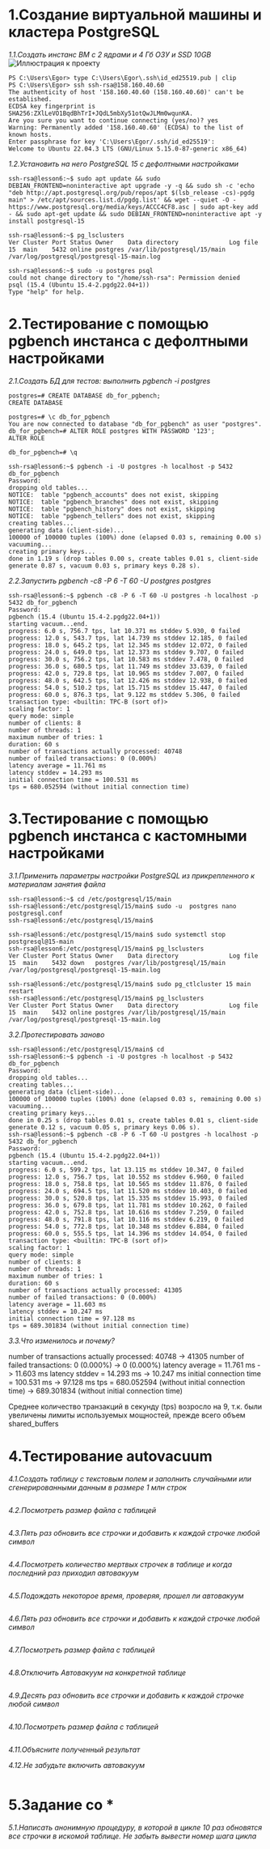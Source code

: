 # 1.Создание виртуальной машины и кластера PostgreSQL
*1.1.Создать инстанс ВМ с 2 ядрами и 4 Гб ОЗУ и SSD 10GB*
![Иллюстрация к проекту](https://github.com/sadbytrue/egor_sizov_pg_advanced/blob/main/Screenshot_14.png)
```
PS C:\Users\Egor> type C:\Users\Egor\.ssh\id_ed25519.pub | clip
PS C:\Users\Egor> ssh ssh-rsa@158.160.40.60
The authenticity of host '158.160.40.60 (158.160.40.60)' can't be established.
ECDSA key fingerprint is SHA256:ZXlLeVO1BqdBhTrI+JQdL5mbXy51otQwJLMm0wqunKA.
Are you sure you want to continue connecting (yes/no)? yes
Warning: Permanently added '158.160.40.60' (ECDSA) to the list of known hosts.
Enter passphrase for key 'C:\Users\Egor/.ssh/id_ed25519':
Welcome to Ubuntu 22.04.3 LTS (GNU/Linux 5.15.0-87-generic x86_64)
```
*1.2.Установить на него PostgreSQL 15 с дефолтными настройками*
```
ssh-rsa@lesson6:~$ sudo apt update && sudo DEBIAN_FRONTEND=noninteractive apt upgrade -y -q && sudo sh -c 'echo "deb http://apt.postgresql.org/pub/repos/apt $(lsb_release -cs)-pgdg main" > /etc/apt/sources.list.d/pgdg.list' && wget --quiet -O - https://www.postgresql.org/media/keys/ACCC4CF8.asc | sudo apt-key add - && sudo apt-get update && sudo DEBIAN_FRONTEND=noninteractive apt -y install postgresql-15

ssh-rsa@lesson6:~$ pg_lsclusters
Ver Cluster Port Status Owner    Data directory              Log file
15  main    5432 online postgres /var/lib/postgresql/15/main /var/log/postgresql/postgresql-15-main.log

ssh-rsa@lesson6:~$ sudo -u postgres psql
could not change directory to "/home/ssh-rsa": Permission denied
psql (15.4 (Ubuntu 15.4-2.pgdg22.04+1))
Type "help" for help.
```
# 2.Тестирование с помощью pgbench инстанса с дефолтными настройками
*2.1.Создать БД для тестов: выполнить pgbench -i postgres*
```
postgres=# CREATE DATABASE db_for_pgbench;
CREATE DATABASE

postgres=# \c db_for_pgbench
You are now connected to database "db_for_pgbench" as user "postgres".
db_for_pgbench=# ALTER ROLE postgres WITH PASSWORD '123';
ALTER ROLE

db_for_pgbench=# \q

ssh-rsa@lesson6:~$ pgbench -i -U postgres -h localhost -p 5432  db_for_pgbench
Password:
dropping old tables...
NOTICE:  table "pgbench_accounts" does not exist, skipping
NOTICE:  table "pgbench_branches" does not exist, skipping
NOTICE:  table "pgbench_history" does not exist, skipping
NOTICE:  table "pgbench_tellers" does not exist, skipping
creating tables...
generating data (client-side)...
100000 of 100000 tuples (100%) done (elapsed 0.03 s, remaining 0.00 s)
vacuuming...
creating primary keys...
done in 1.19 s (drop tables 0.00 s, create tables 0.01 s, client-side generate 0.87 s, vacuum 0.03 s, primary keys 0.28 s).
```
*2.2.Запустить pgbench -c8 -P 6 -T 60 -U postgres postgres*
```
ssh-rsa@lesson6:~$ pgbench -c8 -P 6 -T 60 -U postgres -h localhost -p 5432 db_for_pgbench
Password:
pgbench (15.4 (Ubuntu 15.4-2.pgdg22.04+1))
starting vacuum...end.
progress: 6.0 s, 756.7 tps, lat 10.371 ms stddev 5.930, 0 failed
progress: 12.0 s, 543.7 tps, lat 14.739 ms stddev 12.185, 0 failed
progress: 18.0 s, 645.2 tps, lat 12.345 ms stddev 12.072, 0 failed
progress: 24.0 s, 649.0 tps, lat 12.373 ms stddev 9.707, 0 failed
progress: 30.0 s, 756.2 tps, lat 10.583 ms stddev 7.478, 0 failed
progress: 36.0 s, 680.5 tps, lat 11.749 ms stddev 33.639, 0 failed
progress: 42.0 s, 729.8 tps, lat 10.965 ms stddev 7.007, 0 failed
progress: 48.0 s, 642.5 tps, lat 12.426 ms stddev 12.938, 0 failed
progress: 54.0 s, 510.2 tps, lat 15.715 ms stddev 15.447, 0 failed
progress: 60.0 s, 876.3 tps, lat 9.122 ms stddev 5.306, 0 failed
transaction type: <builtin: TPC-B (sort of)>
scaling factor: 1
query mode: simple
number of clients: 8
number of threads: 1
maximum number of tries: 1
duration: 60 s
number of transactions actually processed: 40748
number of failed transactions: 0 (0.000%)
latency average = 11.761 ms
latency stddev = 14.293 ms
initial connection time = 100.531 ms
tps = 680.052594 (without initial connection time)
```
# 3.Тестирование с помощью pgbench инстанса с кастомными настройками
*3.1.Применить параметры настройки PostgreSQL из прикрепленного к материалам занятия файла*
```
ssh-rsa@lesson6:~$ cd /etc/postgresql/15/main
ssh-rsa@lesson6:/etc/postgresql/15/main$ sudo -u  postgres nano postgresql.conf
ssh-rsa@lesson6:/etc/postgresql/15/main$

ssh-rsa@lesson6:/etc/postgresql/15/main$ sudo systemctl stop postgresql@15-main
ssh-rsa@lesson6:/etc/postgresql/15/main$ pg_lsclusters
Ver Cluster Port Status Owner    Data directory              Log file
15  main    5432 down   postgres /var/lib/postgresql/15/main /var/log/postgresql/postgresql-15-main.log

ssh-rsa@lesson6:/etc/postgresql/15/main$ sudo pg_ctlcluster 15 main restart
ssh-rsa@lesson6:/etc/postgresql/15/main$ pg_lsclusters
Ver Cluster Port Status Owner    Data directory              Log file
15  main    5432 online postgres /var/lib/postgresql/15/main /var/log/postgresql/postgresql-15-main.log
```
*3.2.Протестировать заново*
```
ssh-rsa@lesson6:/etc/postgresql/15/main$ cd
ssh-rsa@lesson6:~$ pgbench -i -U postgres -h localhost -p 5432  db_for_pgbench
Password:
dropping old tables...
creating tables...
generating data (client-side)...
100000 of 100000 tuples (100%) done (elapsed 0.03 s, remaining 0.00 s)
vacuuming...
creating primary keys...
done in 0.25 s (drop tables 0.01 s, create tables 0.01 s, client-side generate 0.12 s, vacuum 0.05 s, primary keys 0.06 s).
ssh-rsa@lesson6:~$ pgbench -c8 -P 6 -T 60 -U postgres -h localhost -p 5432 db_for_pgbench
Password:
pgbench (15.4 (Ubuntu 15.4-2.pgdg22.04+1))
starting vacuum...end.
progress: 6.0 s, 599.2 tps, lat 13.115 ms stddev 10.347, 0 failed
progress: 12.0 s, 756.7 tps, lat 10.552 ms stddev 6.960, 0 failed
progress: 18.0 s, 758.8 tps, lat 10.565 ms stddev 11.876, 0 failed
progress: 24.0 s, 694.5 tps, lat 11.520 ms stddev 10.403, 0 failed
progress: 30.0 s, 520.8 tps, lat 15.335 ms stddev 15.993, 0 failed
progress: 36.0 s, 679.8 tps, lat 11.781 ms stddev 10.262, 0 failed
progress: 42.0 s, 752.8 tps, lat 10.616 ms stddev 7.259, 0 failed
progress: 48.0 s, 791.8 tps, lat 10.116 ms stddev 6.219, 0 failed
progress: 54.0 s, 772.8 tps, lat 10.348 ms stddev 6.884, 0 failed
progress: 60.0 s, 555.5 tps, lat 14.396 ms stddev 14.054, 0 failed
transaction type: <builtin: TPC-B (sort of)>
scaling factor: 1
query mode: simple
number of clients: 8
number of threads: 1
maximum number of tries: 1
duration: 60 s
number of transactions actually processed: 41305
number of failed transactions: 0 (0.000%)
latency average = 11.603 ms
latency stddev = 10.247 ms
initial connection time = 97.128 ms
tps = 689.301834 (without initial connection time)
```
*3.3.Что изменилось и почему?*

number of transactions actually processed: 40748 -> 41305
number of failed transactions: 0 (0.000%) -> 0 (0.000%)
latency average = 11.761 ms -> 11.603 ms
latency stddev = 14.293 ms -> 10.247 ms
initial connection time = 100.531 ms -> 97.128 ms
tps = 680.052594 (without initial connection time) -> 689.301834 (without initial connection time)

Среднее количество транзакций в секунду (tps) возросло на 9, т.к. были увеличены лимиты используемых мощностей, прежде всего объем shared_buffers

# 4.Тестирование autovacuum
*4.1.Создать таблицу с текстовым полем и заполнить случайными или сгенерированными данным в размере 1 млн строк*
```

```
*4.2.Посмотреть размер файла с таблицей*
```

```
*4.3.Пять раз обновить все строчки и добавить к каждой строчке любой символ*
```

```
*4.4.Посмотреть количество мертвых строчек в таблице и когда последний раз приходил автовакуум*
```

```
*4.5.Подождать некоторое время, проверяя, прошел ли автовакуум*
```

```
*4.6.Пять раз обновить все строчки и добавить к каждой строчке любой символ*
```

```
*4.7.Посмотреть размер файла с таблицей*
```

```
*4.8.Отключить Автовакуум на конкретной таблице*
```

```
*4.9.Десять раз обновить все строчки и добавить к каждой строчке любой символ*
```

```
*4.10.Посмотреть размер файла с таблицей*
```

```
*4.11.Объясните полученный результат*





*4.12.Не забудьте включить автовакуум*
```

```
# 5.Задание со *
*5.1.Написать анонимную процедуру, в которой в цикле 10 раз обновятся все строчки в искомой таблице. Не забыть вывести номер шага цикла*
```

```
